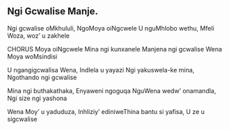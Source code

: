 ## Ngi Gcwalise Manje.

Ngi gcwalise oMkhululi, NgoMoya oiNgcwele
U nguMhlobo wethu, Mfeli Woza, woz’ u zakhele

CHORUS
Moya oiNgcwele Mina ngi kunxanele
Manjena ngi gcwalise Wena Moya woMsindisi

U ngangigcwalisa Wena, Indlela u yayazi
Ngi yakuswela-ke mina, Ngothando ngi gcwalise

Mina ngi buthakathaka, Enyaweni ngoguqa
NguWena wedw’ onamandla, Ngi size ngi yashona

Wena Moy’ u yaduduza, Inhliziy’ ediniweThina bantu si yafisa, U ze u sigcwalise
